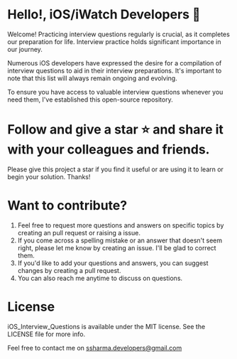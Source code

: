 # Hello!, iOS/iWatch Developers :wave:
Welcome! 
Practicing interview questions regularly is crucial, as it completes our preparation for life. Interview practice holds significant importance in our journey.

Numerous iOS developers have expressed the desire for a compilation of interview questions to aid in their interview preparations. It's important to note that this list will always remain ongoing and evolving.

To ensure you have access to valuable interview questions whenever you need them, I've established this open-source repository.

# Follow and give a star :star: and share it with your colleagues and friends.
Please give this project a star if you find it useful or are using it to learn or begin your solution. Thanks!

# Want to contribute?

1. Feel free to request more questions and answers on specific topics by creating an pull request or raising a issue.
2. If you come across a spelling mistake or an answer that doesn't seem right, please let me know by creating an issue. I'll be glad to correct them.
3. If you'd like to add your questions and answers, you can suggest changes by creating a pull request.
4. You can also reach me anytime to discuss on questions.

# License

iOS_Interview_Questions is available under the MIT license. See the LICENSE file for more info.

Feel free to contact me on ssharma.developers@gmail.com

